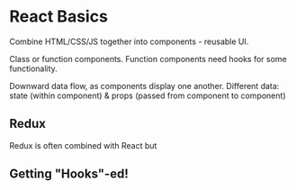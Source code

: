# React Basics

Combine HTML/CSS/JS together into components - reusable UI.

Class or function components. Function components need hooks for some functionality.

Downward data flow, as components display one another. Different data: state (within component) & props (passed from component to component)

## Redux

Redux is often combined with React but 

## Getting "Hooks"-ed!

